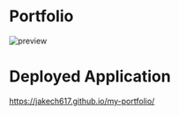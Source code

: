 # Portfolio

![preview](https://user-images.githubusercontent.com/74689981/111831971-83bc7400-88c6-11eb-9574-1190bce9d773.png)


# Deployed Application
https://jakech617.github.io/my-portfolio/
